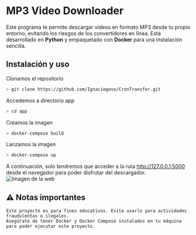 # MP3 Video Downloader  

Este programa te permite descargar videos en formato MP3 desde tu propio entorno, evitando los riesgos de los convertidores en línea. Está desarrollado en **Python** y empaquetado con **Docker** para una instalación sencilla.

## Instalación y uso  
Clonamos el repositorio
```bash
> git clone https://github.com/Ignaciogovo/CronTransfer.git
```

Accedemos a directorio app 
```bash
> cd app
```
Creamos la imagen
```bash
> docker-compose build
```
Lanzamos la imagen
```bash
> docker-compose up
```

A continuación, solo tendremos que acceder a la ruta http://127.0.0.1:5000 desde el navegador para poder disfrutar del descargador.
![Imagen de la web](https://github.com/Ignaciogovo/descargador_mp3/varios/imagenes/index.png)



## ⚠️ Notas importantes

    Este proyecto es para fines educativos. Evita usarlo para actividades fraudulentas o ilegales.
    Asegúrate de tener Docker y Docker Compose instalados en tu máquina para poder ejecutar este proyecto.
